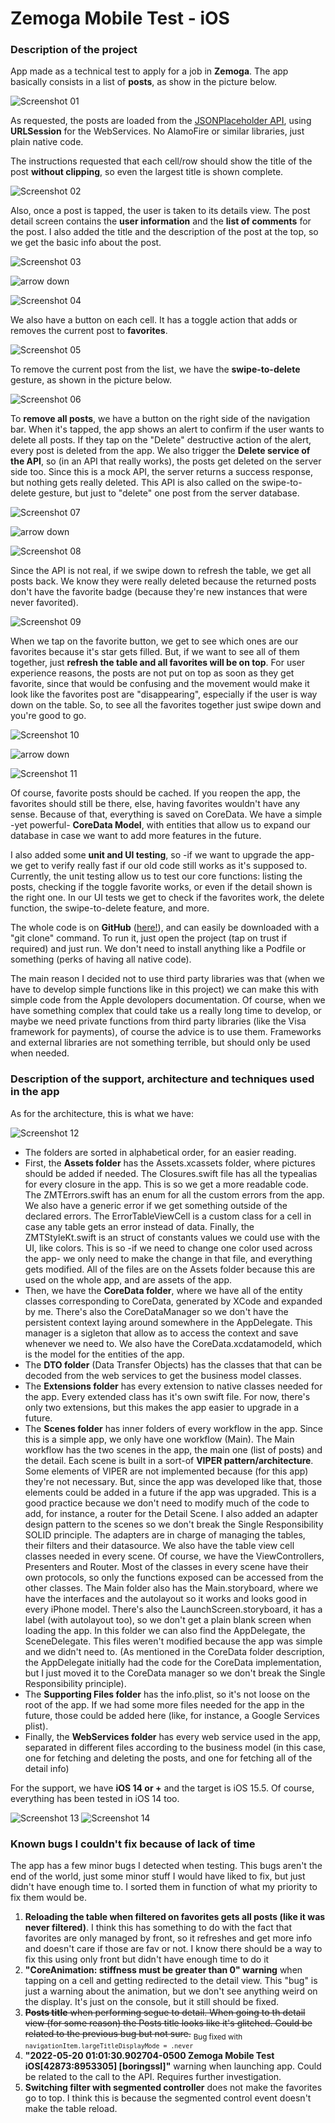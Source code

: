 # Zemoga Mobile Test - iOS

### Description of the project

App made as a technical test to apply for a job in **Zemoga**. The app basically consists in a list of **posts**, as show in the picture below.

![Screenshot 01](screenshots/screenshot_01.png)

As requested, the posts are loaded from the [JSONPlaceholder API](https://jsonplaceholder.typicode.com/), using **URLSession** for the WebServices. No AlamoFire or similar libraries, just plain native code. 

The instructions requested that each cell/row should show the title of the post **without clipping**, so even the largest title is shown complete.

![Screenshot 02](screenshots/screenshot_02.png)

Also, once a post is tapped, the user is taken to its details view. The post detail screen contains the **user information** and the **list of comments** for the post. I also added the title and the description of the post at the top, so we get the basic info about the post.

![Screenshot 03](screenshots/screenshot_03.png)

![arrow down](screenshots/arrow_down.webp)

![Screenshot 04](screenshots/screenshot_04.png)

We also have a button on each cell. It has a toggle action that adds or removes the current post to **favorites**.

![Screenshot 05](screenshots/screenshot_05.png)

To remove the current post from the list, we have the **swipe-to-delete** gesture, as shown in the picture below.

![Screenshot 06](screenshots/screenshot_06.png)

To **remove all posts**, we have a button on the right side of the navigation bar. When it's tapped, the app shows an alert to confirm if the user wants to delete all posts. If they tap on the "Delete" destructive action of the alert, every post is deleted from the app. We also trigger the **Delete service of the API**, so (in an API that really works), the posts get deleted on the server side too. Since this is a mock API, the server returns a success response, but nothing gets really deleted. This API is also called on the swipe-to-delete gesture, but just to "delete" one post from the server database.

![Screenshot 07](screenshots/screenshot_07.png)

![arrow down](screenshots/arrow_down.webp)

![Screenshot 08](screenshots/screenshot_08.png)

Since the API is not real, if we swipe down to refresh the table, we get all posts back. We know they were really deleted because the returned posts don't have the favorite badge (because they're new instances that were never favorited).

![Screenshot 09](screenshots/screenshot_09.png)

When we tap on the favorite button, we get to see which ones are our favorites because it's star gets filled. But, if we want to see all of them together, just **refresh the table and all favorites will be on top**. For user experience reasons, the posts are not put on top as soon as they get favorite, since that would be confusing and the movement would make it look like the favorites post are "disappearing", especially if the user is way down on the table. So, to see all the favorites together just swipe down and you're good to go.

![Screenshot 10](screenshots/screenshot_10.png)

![arrow down](screenshots/arrow_down.webp)

![Screenshot 11](screenshots/screenshot_11.png)

Of course, favorite posts should be cached. If you reopen the app, the favorites should still be there, else, having favorites wouldn't have any sense. Because of that, everything is saved on CoreData. We have a simple -yet powerful- **CoreData Model**, with entities that allow us to expand our database in case we want to add more features in the future.

I also added some **unit and UI testing**, so -if we want to upgrade the app- we get to verify really fast if our old code still works as it's supposed to. Currently, the unit testing allow us to test our core functions: listing the posts, checking if the toggle favorite works, or even if the detail shown is the right one. In our UI tests we get to check if the favorites work, the delete function, the swipe-to-delete feature, and more.

The whole code is on **GitHub** ([here!](https://github.com/dianaayalag/ZemogaMobileTestiOS.git)), and can easily be downloaded with a "git clone" command. To run it, just open the project (tap on trust if required) and just run. We don't need to install anything like a Podfile or something (perks of having all native code). 

The main reason I decided not to use third party libraries was that (when we have to develop simple functions like in this project) we can make this with simple code from the Apple devolopers documentation. Of course, when we have something complex that could take us a really long time to develop, or maybe we need private functions from third party libraries (like the Visa framework for payments), of course the advice is to use them. Frameworks and external libraries are not something terrible, but should only be used when needed.

### Description of the support, architecture and techniques used in the app

As for the architecture, this is what we have:

![Screenshot 12](screenshots/screenshot_12.png)

- The folders are sorted in alphabetical order, for an easier reading.
- First, the **Assets folder** has the Assets.xcassets folder, where pictures should be added if needed. The Closures.swift file has all the typealias for every closure in the app. This is so we get a more readable code. The ZMTErrors.swift has an enum for all the custom errors from the app. We also have a generic error if we get something outside of the declared errors. The ErrorTableViewCell is a custom class for a cell in case any table gets an error instead of data. Finally, the ZMTStyleKt.swift is an struct of constants values we could use with the UI, like colors. This is so -if we need to change one color used across the app- we only need to make the change in that file, and everything gets modified. All of the files are on the Assets folder because this are used on the whole app, and are assets of the app.
- Then, we have the **CoreData folder**, where we have all of the entity classes corresponding to CoreData, generated by XCode and expanded by me. There's also the CoreDataManager so we don't have the persistent context laying around somewhere in the AppDelegate. This manager is a sigleton that allow as to access the context and save whenever we need to. We also have the CoreData.xcdatamodeld, which is the model for the entities of the app.
- The **DTO folder** (Data Transfer Objects) has the classes that that can be decoded from the web services to get the business model classes.
- The **Extensions folder** has every extension to native classes needed for the app. Every extended class has it's own swift file. For now, there's only two extensions, but this makes the app easier to upgrade in a future.
- The **Scenes folder** has inner folders of every workflow in the app. Since this is a simple app, we only have one workflow (Main). The Main workflow has the two scenes in the app, the main one (list of posts) and the detail. Each scene is built in a sort-of **VIPER pattern/architecture**. Some elements of VIPER are not implemented because (for this app) they're not necessary. But, since the app was developed like that, those elements could be added in a future if the app was upgraded. This is a good practice because we don't need to modify much of the code to add, for instance, a router for the Detail Scene. I also added an adapter design pattern to the scenes so we don't break the Single Responsibility SOLID principle. The adapters are in charge of managing the tables, their filters and their datasource. We also have the table view cell classes needed in every scene. Of course, we have the ViewControllers, Presenters and Router. Most of the classes in every scene have their own protocols, so only the functions exposed can be accessed from the other classes. The Main folder also has the Main.storyboard, where we have the interfaces and the autolayout so it works and looks good in every iPhone model. There's also the LaunchScreen.storyboard, it has a label (with autolayout too), so we don't get a plain blank screen when loading the app. In this folder we can also find the AppDelegate, the SceneDelegate. This files weren't modified because the app was simple and we didn't need to. (As mentioned in the CoreData folder description, the AppDelegate initially had the code for the CoreData implementation, but I just moved it to the CoreData manager so we don't break the Single Responsibility principle).
- The **Supporting Files folder** has the info.plist, so it's not loose on the root of the app. If we had some more files needed for the app in the future, those could be added here (like, for instance, a Google Services plist).
- Finally, the **WebServices folder** has every web service used in the app, separated in different files according to the business model (in this case, one for fetching and deleting the posts, and one for fetching all of the detail info)

For the support, we have **iOS 14 or +** and the target is iOS 15.5. Of course, everything has been tested in iOS 14 too.

![Screenshot 13](screenshots/screenshot_13.png)
![Screenshot 14](screenshots/screenshot_14.png)

### Known bugs I couldn't fix because of lack of time 

The app has a few minor bugs I detected when testing. This bugs aren't the end of the world, just some minor stuff I would have liked to fix, but just didn't have enough time to. I sorted them in function of what my priority to fix them would be. 

1. **Reloading the table when filtered on favorites gets all posts (like it was never filtered)**. I think this has something to do with the fact that favorites are only managed by front, so it refreshes and get more info and doesn't care if those are fav or not. I know there should be a way to fix this using only front but didn't have enough time to do it
2. **"CoreAnimation: stiffness must be greater than 0" warning** when tapping on a cell and getting redirected to the detail view. This "bug" is just a warning about the animation, but we don't see anything weird on the display. It's just on the console, but it still should be fixed.
3. ~~**Posts title** when performing segue to detail. When going to th detail view (for some reason) the Posts title looks like it's glitched. Could be related to the previous bug but not sure.~~ 
   <sub>Bug fixed with `navigationItem.largeTitleDisplayMode = .never`<sub>
4. **"2022-05-20 01:01:30.902704-0500 Zemoga Mobile Test iOS[42873:8953305] [boringssl]"** warning when launching app. Could be related to the call to the API. Requires further investigation.
5. **Switching filter with segmented controller** does not make the favorites go to top. I think this is because the segmented control event doesn't make the table reload.

